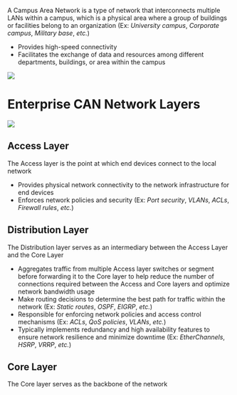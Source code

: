 A Campus Area Network is a type of network that interconnects multiple LANs within a campus, which is a physical area where a group of buildings or facilities belong to an organization (Ex: *University campus*, *Corporate campus*, *Military base*, *etc.*)

* Provides high-speed connectivity
* Facilitates the exchange of data and resources among different departments, buildings, or area within the campus

![](https://github.com/JonmarCorpuz/SecondBrain/blob/main/Assets/Whitespace.png)

# Enterprise CAN Network Layers

![](https://github.com/JonmarCorpuz/SecondBrain/blob/main/Assets/03fig03.jpg)

## Access Layer 

The Access layer is the point at which end devices connect to the local network

* Provides physical network connectivity to the network infrastructure for end devices
* Enforces network policies and security (Ex: *Port security*, *VLANs*, *ACLs*, *Firewall rules*, *etc.*)

## Distribution Layer

The Distribution layer serves as an intermediary between the Access Layer and the Core Layer

* Aggregates traffic from multiple Access layer switches or segment before forwarding it to the Core layer to help reduce the number of connections required between the Access and Core layers and optimize network bandwidth usage
* Make routing decisions to determine the best path for traffic within the network (Ex: *Static routes*, *OSPF*, *EIGRP*, *etc.*)
* Responsible for enforcing network policies and access control mechanisms (Ex: *ACLs*, *QoS policies*, *VLANs*, *etc.*)
* Typically implements redundancy and high availability features to ensure network resilience and minimize downtime (Ex: *EtherChannels*, *HSRP*, *VRRP*, *etc.*)

## Core Layer

The Core layer serves as the backbone of the network
